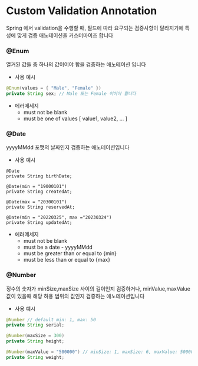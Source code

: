 # Custom Validation Annotation

Spring 에서 validation을 수행할 때, 필드에 따라 요구되는 검증사항이 달라지기에 특성에 맞게 검증 애노테이션을 커스터마이즈 합니다

### @Enum
열거된 값들 중 하나의 값이어야 함을 검증하는 애노테이션 입니다

- 사용 예시

``` java
@Enum(values = { "Male", "Female" })
private String sex; // Male 또는 Female 이어야 합니다
```

- 에러메세지
  - must not be blank
  - must be one of values [ value1, value2, ... ]

### @Date
yyyyMMdd 포맷의 날짜인지 검증하는 애노테이션입니다

- 사용 예시

```
@Date
private String birthDate;

@Date(min = "19000101")
private String createdAt;

@Date(max = "20300101")
private String reservedAt;

@Date(min = "20220325", max ="20230324")
private String updatedAt;
```

- 에러메세지
  - must not be blank
  - must be a date - yyyyMMdd
  - must be greater than or equal to {min}
  - must be less than or equal to {max}

### @Number
정수의 숫자가 minSize,maxSize 사이의 길이인지 검증하거나, minValue,maxValue 값이 있을때 해당 허용 범위의 값인지 검증하는 애노테이션입니다

- 사용 예시

```java
@Number // default min: 1, max: 50
private String serial;

@Number(maxSize = 300)
private String height;

@Number(maxValue = "500000") // minSize: 1, maxSize: 6, maxValue: 500000
private String weight;
```
